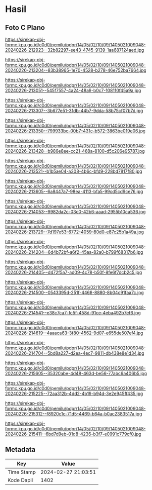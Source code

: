 # Hasil

## Foto C Plano

https://sirekap-obj-formc.kpu.go.id/c0d0/pemilu/pdpr/14/05/02/10/09/1405021009048-20240226-212923--32b82297-ee43-4745-9139-1aa687124aed.jpg

https://sirekap-obj-formc.kpu.go.id/c0d0/pemilu/pdpr/14/05/02/10/09/1405021009048-20240226-213204--83b38965-1e70-4528-b278-46e752ba7664.jpg

https://sirekap-obj-formc.kpu.go.id/c0d0/pemilu/pdpr/14/05/02/10/09/1405021009048-20240226-213051--545f7557-4a24-48a9-b0c7-108110f45a9a.jpg

https://sirekap-obj-formc.kpu.go.id/c0d0/pemilu/pdpr/14/05/02/10/09/1405021009048-20240226-213307--3b677e51-31db-44b7-9dda-58b75cf07b7d.jpg

https://sirekap-obj-formc.kpu.go.id/c0d0/pemilu/pdpr/14/05/02/10/09/1405021009048-20240226-213350--799933bc-00b7-431c-b572-3863be019e06.jpg

https://sirekap-obj-formc.kpu.go.id/c0d0/pemilu/pdpr/14/05/02/10/09/1405021009048-20240226-213428--b986e8ee-cc21-468a-8100-d5c206e95787.jpg

https://sirekap-obj-formc.kpu.go.id/c0d0/pemilu/pdpr/14/05/02/10/09/1405021009048-20240226-213521--b1b5ae04-a308-4b6c-bfd9-228bd7817f80.jpg

https://sirekap-obj-formc.kpu.go.id/c0d0/pemilu/pdpr/14/05/02/10/09/1405021009048-20240226-213605--6a8447a7-98ea-4113-bfa5-99cd5cd9ce76.jpg

https://sirekap-obj-formc.kpu.go.id/c0d0/pemilu/pdpr/14/05/02/10/09/1405021009048-20240226-214053--9982da2c-03c0-42b6-aaad-2955b10ca536.jpg

https://sirekap-obj-formc.kpu.go.id/c0d0/pemilu/pdpr/14/05/02/10/09/1405021009048-20240226-213729--7d197e53-6772-4059-80d0-e87c25b1a49a.jpg

https://sirekap-obj-formc.kpu.go.id/c0d0/pemilu/pdpr/14/05/02/10/09/1405021009048-20240226-214204--6d4b72bf-a6f2-45aa-82a0-b799f68317b6.jpg

https://sirekap-obj-formc.kpu.go.id/c0d0/pemilu/pdpr/14/05/02/10/09/1405021009048-20240226-214405--d472f5a7-ad09-4c78-b50f-8fe6f7dcb2c5.jpg

https://sirekap-obj-formc.kpu.go.id/c0d0/pemilu/pdpr/14/05/02/10/09/1405021009048-20240226-214500--0543395d-251f-4468-8880-8b04c91faa7c.jpg

https://sirekap-obj-formc.kpu.go.id/c0d0/pemilu/pdpr/14/05/02/10/09/1405021009048-20240226-214541--e38c7ca7-fc5f-458d-91ce-4eba492b7ef6.jpg

https://sirekap-obj-formc.kpu.go.id/c0d0/pemilu/pdpr/14/05/02/10/09/1405021009048-20240226-214619--4aaaca63-3f80-4562-9d07-e655de507ef4.jpg

https://sirekap-obj-formc.kpu.go.id/c0d0/pemilu/pdpr/14/05/02/10/09/1405021009048-20240226-214704--5bd8a227-d2ea-4ec7-9811-db438e8e1d34.jpg

https://sirekap-obj-formc.kpu.go.id/c0d0/pemilu/pdpr/14/05/02/10/09/1405021009048-20240226-215605--35320abe-4d48-463d-be56-77abc6a406b5.jpg

https://sirekap-obj-formc.kpu.go.id/c0d0/pemilu/pdpr/14/05/02/10/09/1405021009048-20240226-215225--72aa312b-4dd2-4b19-b94d-3e2e945ff435.jpg

https://sirekap-obj-formc.kpu.go.id/c0d0/pemilu/pdpr/14/05/02/10/09/1405021009048-20240226-215312--f8920c1c-71d5-4469-b64a-b0ac2383517a.jpg

https://sirekap-obj-formc.kpu.go.id/c0d0/pemilu/pdpr/14/05/02/10/09/1405021009048-20240226-215411--6bd7d9eb-01d8-4236-b3f7-e0991c779cf0.jpg


## Metadata

| Key        | Value               |
| ---------- | ------------------- |
| Time Stamp | 2024-02-27 21:03:51 |
| Kode Dapil | 1402                |



